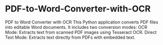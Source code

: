 # PDF-to-Word-Converter-with-OCR
PDF to Word Converter with OCR This Python application converts PDF files into editable Word documents. It includes two conversion modes:  OCR Mode: Extracts text from scanned PDF images using Tesseract OCR. Direct Text Mode: Extracts text directly from PDFs with embedded text.
